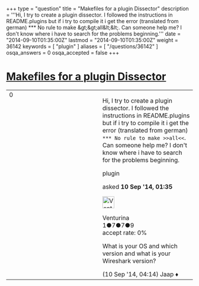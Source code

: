 +++
type = "question"
title = "Makefiles for a plugin Dissector"
description = '''Hi, I try to create a plugin dissector. I followed the instructions in README.plugins but if i try to compile it i get the error (translated from german) *** No rule to make &amp;gt;&amp;gt;all&amp;lt;&amp;lt;. Can someone help me? I don&#x27;t know where i have to search for the problems beginning.'''
date = "2014-09-10T01:35:00Z"
lastmod = "2014-09-10T01:35:00Z"
weight = 36142
keywords = [ "plugin" ]
aliases = [ "/questions/36142" ]
osqa_answers = 0
osqa_accepted = false
+++

<div class="headNormal">

# [Makefiles for a plugin Dissector](/questions/36142/makefiles-for-a-plugin-dissector)

</div>

<div id="main-body">

<div id="askform">

<table id="question-table" style="width:100%;"><colgroup><col style="width: 50%" /><col style="width: 50%" /></colgroup><tbody><tr class="odd"><td style="width: 30px; vertical-align: top"><div class="vote-buttons"><div id="post-36142-score" class="post-score" title="current number of votes">0</div><div id="favorite-count" class="favorite-count"></div></div></td><td><div id="item-right"><div class="question-body"><p>Hi, I try to create a plugin dissector. I followed the instructions in README.plugins but if i try to compile it i get the error (translated from german) <code>*** No rule to make &gt;&gt;all&lt;&lt;</code>. Can someone help me? I don't know where i have to search for the problems beginning.</p></div><div id="question-tags" class="tags-container tags">plugin</div><div id="question-controls" class="post-controls"></div><div class="post-update-info-container"><div class="post-update-info post-update-info-user"><p>asked <strong>10 Sep '14, 01:35</strong></p><img src="https://secure.gravatar.com/avatar/f65ac046295141d9f33ce4ac1770b5a0?s=32&amp;d=identicon&amp;r=g" class="gravatar" width="32" height="32" alt="Venturina&#39;s gravatar image" /><p>Venturina<br />
<span class="score" title="1 reputation points">1</span><span title="7 badges"><span class="badge1">●</span><span class="badgecount">7</span></span><span title="7 badges"><span class="silver">●</span><span class="badgecount">7</span></span><span title="9 badges"><span class="bronze">●</span><span class="badgecount">9</span></span><br />
<span class="accept_rate" title="Rate of the user&#39;s accepted answers">accept rate:</span> <span title="Venturina has no accepted answers">0%</span></p></div></div><div id="comments-container-36142" class="comments-container"><span id="36149"></span><div id="comment-36149" class="comment"><div id="post-36149-score" class="comment-score"></div><div class="comment-text"><p>What is your OS and which version and what is your Wireshark version?</p></div><div id="comment-36149-info" class="comment-info"><span class="comment-age">(10 Sep '14, 04:14)</span> Jaap ♦</div></div></div><div id="comment-tools-36142" class="comment-tools"></div><div class="clear"></div><div id="comment-36142-form-container" class="comment-form-container"></div><div class="clear"></div></div></td></tr></tbody></table>

</div>

</div>

